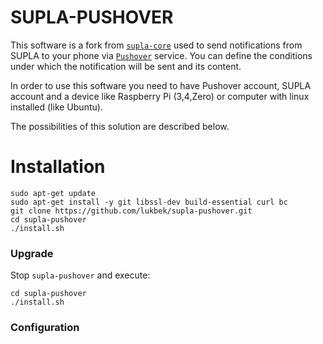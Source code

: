 # SUPLA-PUSHOVER

This software is a fork from [`supla-core`](https://github.com/SUPLA/supla-core) used to send notifications from SUPLA to your phone via [`Pushover`](https://pushover.net/) service.
You can define the conditions under which the notification will be sent and its content. 

In order to use this software you need to have Pushover account, SUPLA account and a device like Raspberry Pi (3,4,Zero) or computer with linux installed (like Ubuntu).

The possibilities of this solution are described below.  

# Installation

```
sudo apt-get update
sudo apt-get install -y git libssl-dev build-essential curl bc
git clone https://github.com/lukbek/supla-pushover.git
cd supla-pushover
./install.sh
```

### Upgrade

Stop `supla-pushover` and execute:

```
cd supla-pushover
./install.sh
```

### Configuration

